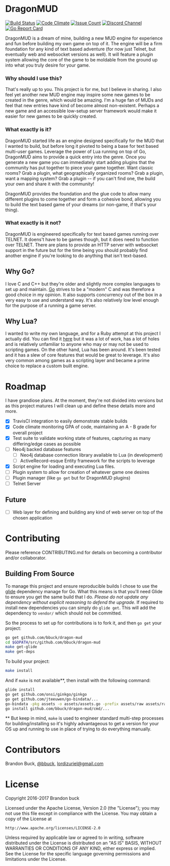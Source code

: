# DragonMUD

[![Build Status](https://travis-ci.org/bbuck/dragon-mud.svg?branch=develop)](https://travis-ci.org/bbuck/dragon-mud)
[![Code Climate](https://codeclimate.com/github/bbuck/dragon-mud/badges/gpa.svg)](https://codeclimate.com/github/bbuck/dragon-mud)
[![Issue Count](https://codeclimate.com/github/bbuck/dragon-mud/badges/issue_count.svg)](https://codeclimate.com/github/bbuck/dragon-mud)
[![Discord Channel](https://img.shields.io/badge/discord-DragonMUD-blue.svg?style=flat)](https://discord.gg/78TCMuq)
[![Go Report Card](https://goreportcard.com/badge/github.com/bbuck/dragon-mud)](https://goreportcard.com/report/github.com/bbuck/dragon-mud)

DragonMUD is a dream of mine, building a new MUD engine for experience and fun
before building my own game on top of it. The engine will be a firm foundation
for any kind of text based adventure (for now just Telnet, but eventually web
and websocket versions as well). It will feature a plugin system allowing the
core of the game to be moldable from the ground up into what you truly desire
for your game.

### Why should I use this?

That's really up to you. This project is for me, but I believe in sharing. I
also feel yet another new MUD engine may inspire some new games to be created
in the genre, which would be amazing. I'm a huge fan of MUDs and feel that new
entries have kind of become almost non-existent. Perhaps a new game and an
accessible low-setup server framework would make it easier for new games to be
quickly created.

### What exactly is it?

DragonMUD started life as an engine designed specifically for the MUD that I
wanted to build, but before long it pivoted to being a base for text based
multi-user games. Leverage the power of Lua running on top of Go, DragonMUD
aims to provide a quick entry into the genre. Once you generate a new game you
can immediately start adding plugins that the community has put together to
piece your game together. Want classic rooms? Grab a plugin, what geographically
organized rooms? Grab a plugin, want a mapping system? Grab a plugin -- if you
can't find one, the build your own and share it with the community!

DragonMUD provides the foundation and the glue code to allow many different
plugins to come together and form a cohesive bond, allowing you to build the
text based game of your dreams (or non-game, if that's your thing).

### What exactly is it not?

DragonMUD is engineered specifically for text based games running over TELNET.
It doens't have to be games though, but it does need to function over TELNET.
There are plans to provide an HTTP server with websocket support in the future
but for the time being you should probably find another engine if you're
looking to do anything that isn't text-based.

## Why Go?

I love C and C++ but they're older and slightly more complex languages to set
up and maintain. [Go](https://golang.org/) strives to be a "modern" C and was
therefore a good choice in my opinion. It also supports concurrency out of the
box in a very easy to use and understand way. It's also relatively low level
enough for the purpose of a running a game server.

## Why Lua?

I wanted to write my own language, and for a Ruby attempt at this project I
actually did. You can find it [here](https://github.com/bbuck/eleetscript) but
it was a lot of work, has a lot of holes and is relatively unfamiliar to anyone
who may or may not be used to scripting games. On the other hand, Lua has been
around. It's been tested and it has a slew of core features that would be
great to leverage. It's also very common among games as a scripting layer and
became a prime choice to replace a custom built engine.

# Roadmap

I have grandiose plans. At the moment, they're not divided into versions but as
this project matures I will clean up and define these details more and more.

 - [x] TravisCI integration to easily demonstrate stable builds
 - [x] Code climate monitoring GPA of code, maintaining an A - B grade for overall
   project
 - [x] Test suite to validate working state of features, capturing as many
   differing/edge cases as possible
 - [ ] Neo4j backed database features
   - [ ] Neo4j database connection library available to Lua (in development)
   - [ ] ActiveRecord-esque Entity framework for the scripts to leverage
 - [x] Script engine for loading and executing Lua files.
 - [ ] Plugin system to allow for creation of whatever game one desires
 - [ ] Plugin manager (like `go get` but for DragonMUD plugins)
 - [ ] Telnet Server

## Future

 - [ ] Web layer for defining and building any kind of web server on top of
   the chosen application

# Contributing

Please reference CONTRIBUTING.md for details on becoming a contributor and/or
collaborator.

## Building From Source

To manage this project and ensure reproducible builds I chose to use the [glide](https://github.com/Masterminds/glide)
dependency manage for Go. What this means is that you'll need Glide to ensure
you get the same build that I do. *Please do not update any dependency without
explicit reasoning to defend the upgrade.* If required to install new
dependencies you can simply do `glide get`. This will add the dependency to `vendor/`
which should not be committed.

So the process to set up for contributions is to fork it, and then `go get` your
project:

```sh
go get github.com/bbuck/dragon-mud
cd $GOPATH/src/github.com/bbuck/dragon-mud
make get-glide
make get-deps
```

To build your project:

```sh
make install
```

And if `make` is not available**, then install with the following command:

```sh
glide install
go get github.com/onsi/ginkgo/ginkgo
go get github.com/jteeuwen/go-bindata/...
go-bindata -pkg assets -o assets/assets.go -prefix assets/raw assets/raw/...
go install github.com/bbuck/dragon-mud/cmd/...
```

\*\* But keep in mind, `make` is used to engineer standard multi-step processes for
building/installing so it's highly advantageous to get a version for your OS
up and running to use in place of trying to do everything manually.

# Contributors

Brandon Buck, [@bbuck](https://github.com/bbuck), <lordizuriel@gmail.com>

# License

Copyright 2016-2017 Brandon buck

Licensed under the Apache License, Version 2.0 (the "License");
you may not use this file except in compliance with the License.
You may obtain a copy of the License at

    http://www.apache.org/licenses/LICENSE-2.0

Unless required by applicable law or agreed to in writing, software
distributed under the License is distributed on an "AS IS" BASIS,
WITHOUT WARRANTIES OR CONDITIONS OF ANY KIND, either express or implied.
See the License for the specific language governing permissions and
limitations under the License.
